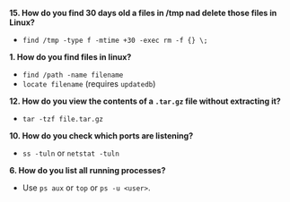 **15. How do you find 30 days old a files in /tmp nad delete those files in Linux?**

* `find /tmp -type f -mtime +30 -exec rm -f {} \;`

**1. How do you find files in linux?**
* `find /path -name filename`
* `locate filename` (requires `updatedb`)

**12. How do you view the contents of a `.tar.gz` file without extracting it?**

* `tar -tzf file.tar.gz`

**10. How do you check which ports are listening?**

* `ss -tuln` or `netstat -tuln`

**6. How do you list all running processes?**

* Use `ps aux` or `top` or `ps -u <user>`.